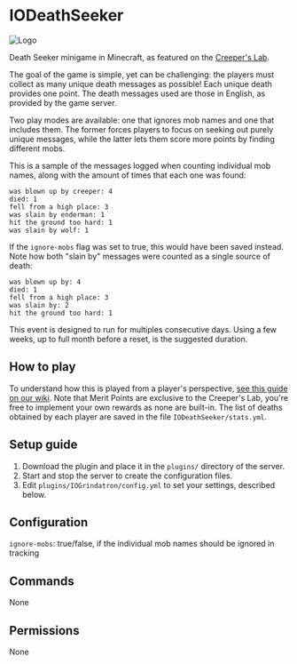 # IODeathSeeker

![Logo](https://www.interordi.com/images/plugins/iodeathseeker-96.png)

Death Seeker minigame in Minecraft, as featured on the [Creeper's Lab](https://www.creeperslab.net/).

The goal of the game is simple, yet can be challenging: the players must collect as many unique death messages as possible! Each unique death provides one point. The death messages used are those in English, as provided by the game server.

Two play modes are available: one that ignores mob names and one that includes them. The former forces players to focus on seeking out purely unique messages, while the latter lets them score more points by finding different mobs.

This is a sample of the messages logged when counting individual mob names, along with the amount of times that each one was found:

```
was blown up by creeper: 4
died: 1
fell from a high place: 3
was slain by enderman: 1
hit the ground too hard: 1
was slain by wolf: 1
```

If the `ignore-mobs` flag was set to true, this would have been saved instead. Note how both "slain by" messages were counted as a single source of death:

```
was blown up by: 4
died: 1
fell from a high place: 3
was slain by: 2
hit the ground too hard: 1
```

This event is designed to run for multiples consecutive days. Using a few weeks, up to full month before a reset, is the suggested duration.


## How to play

To understand how this is played from a player's perspective, [see this guide on our wiki](https://wiki.creeperslab.net/worlds/kenorland/death-seeker). Note that Merit Points are exclusive to the Creeper's Lab, you're free to implement your own rewards as none are built-in. The list of deaths obtained by each player are saved in the file `IODeathSeeker/stats.yml`.


## Setup guide

1. Download the plugin and place it in the `plugins/` directory of the server.
2. Start and stop the server to create the configuration files.
3. Edit `plugins/IOGrindatron/config.yml` to set your settings, described below.


## Configuration

`ignore-mobs`: true/false, if the individual mob names should be ignored in tracking  


## Commands

None


## Permissions

None
